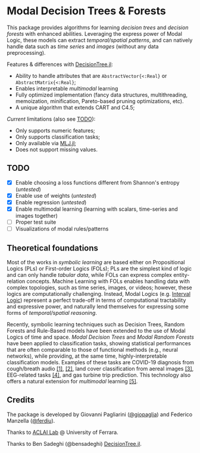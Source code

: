 # Modal Decision Trees & Forests

This package provides algorithms for learning *decision trees* and *decision forests* with enhanced abilities.
Leveraging the express power of Modal Logic, these models can extract *temporal/spatial patterns*, and can natively handle data such as *time series* and *images* (without any data preprocessing).

Features & differences with [DecisionTree.jl](https://github.com/JuliaAI/DecisionTree.jl):
- Ability to handle attributes that are `AbstractVector{<:Real}` or `AbstractMatrix{<:Real}`;
- Enables interpretable *multimodal* learning
- Fully optimized implementation (fancy data structures, multithreading, memoization, minification, Pareto-based pruning optimizations, etc).
- A unique algorithm that extends CART and C4.5;
<!-- - TODO -->
<!-- - Four pruning conditions: max_depth, min_samples_leaf, min_purity_increase, max_purity_at_leaf -->
<!-- TODO - Top-down pre-pruning & post-pruning -->
<!-- - Bagging (Random Forests) TODO dillo meglio -->

*Current* limitations (also see [TODO](#todo)):
- Only supports numeric features;
- Only supports classification tasks;
- Only available via [MLJ.jl](https://github.com/alan-turing-institute/MLJ.jl);
- Does not support missing values.

<!-- 
## Installation

Simply type the following commands in Julia's REPL:

```julia
using Pkg; Pkg.add("https://github.com/giopaglia/ModalDecisionTrees.jl")
```

## Usage

```julia
# Install package
using Pkg;
Pkg.add("https://github.com/giopaglia/ModalDecisionTrees.jl")
Pkg.add("MLJ")

using MLJ
using ModalDecisionTrees

TODO load dummy dataset
TODO perform learning

...

TODO show tree and explain how to interpret the results
print_tree(tree)
```


TODO explain parameters
<!-- TODO (`Y isa Vector{<:{Integer,String}}`) -->

<!--
Detailed usage instructions are available for each model using the doc method. For example:

```julia
using MLJ
doc("DecisionTreeClassifier", pkg="ModalDecisionTrees")
```

Available models are: AdaBoostStumpClassifier, DecisionTreeClassifier, DecisionTreeRegressor, RandomForestClassifier, RandomForestRegressor.


-->
<!-- 
## Visualization

A DecisionTree model can be visualized using the print_tree-function of its native interface (for an example see above in section 'Classification Example'). -->

## TODO

- [x]  Enable choosing a loss functions different from Shannon's entropy (*untested*)
- [x]  Enable use of weights (*untested*)
- [x]  Enable regression (*untested*)
- [x]  Enable multimodal learning (learning with scalars, time-series and images together)
- [ ]  Proper test suite
- [ ]  Visualizations of modal rules/patterns

## Theoretical foundations

Most of the works in *symbolic learning* are based either on Propositional Logics (PLs) or First-order Logics (FOLs); PLs are the simplest kind of logic and can only handle *tabular data*, while FOLs can express complex entity-relation concepts. Machine Learning with FOLs enables handling data with complex topologies, such as time series, images, or videos; however, these logics are computationally challenging. Instead, Modal Logics (e.g. [Interval Logic](https://en.wikipedia.org/wiki/Interval_temporal_logic)) represent a perfect trade-off in terms of computational tractability and expressive power, and naturally lend themselves for expressing some forms of *temporal/spatial reasoning*.

Recently, symbolic learning techniques such as Decision Trees, Random Forests and Rule-Based models have been extended to the use of Modal Logics of time and space. *Modal Decision Trees* and *Modal Random Forests* have been applied to classification tasks, showing statistical performances that are often comparable to those of functional methods (e.g., neural networks), while providing, at the same time, highly-interpretable classification models. Examples of these tasks are COVID-19 diagnosis from cough/breath audio [[1]](https://papers.ssrn.com/sol3/papers.cfm?abstract_id=4102488), [[2]](https://drops.dagstuhl.de/opus/volltexte/2021/14783/pdf/LIPIcs-TIME-2021-7.pdf), land cover classification from aereal images [[3]](https://arxiv.org/abs/2109.08325), EEG-related tasks [[4]](https://link.springer.com/chapter/10.1007/978-3-031-06242-1_53), and gas turbine trip prediction.
This technology also offers a natural extension for *multimodal* learning [[5]](http://ceur-ws.org/Vol-2987/paper7.pdf).

## Credits

The package is developed by Giovanni Pagliarini ([@giopaglia](https://giopaglia.github.io/)) and Federico Manzella ([@ferdiu](https://ferdiu.github.io/)).

Thanks to [ACLAI Lab](https://aclai.unife.it/index.php/en/home-page/) @ University of Ferrara.

Thanks to Ben Sadeghi (@bensadeghi) [DecisionTree.jl](https://github.com/bensadeghi/DecisionTree.jl).

<!-- TODO add citation and CITATION.bib file -->

